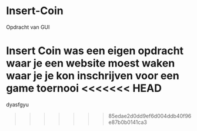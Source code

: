 # Insert-Coin
Opdracht van GUI

Insert Coin was een eigen opdracht waar je een website moest waken waar je je kon inschrijven voor een game toernooi
<<<<<<< HEAD
=======
dyasfgyu
>>>>>>> 85edae2d0dd9ef6d004ddb40f96e87b0b0141ca3
